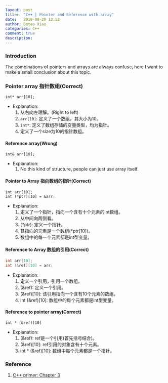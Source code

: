 ```yaml
---
layout: post
title:  "C++ | Pointer and Reference with array"
date:   2019-08-20 12:52
author: Botao Xiao
categories: C++
comment: true
description: 
---
```

### Introduction
The combinations of pointers and arrays are always confuse, here I want to make a small conclusion about this topic.

### Pointer array 指针数组(Correct)
```int* arr[10];```

* Explanation:
    1. 从右向左理解。(Right to left)
    2. ```arr[10]```: 定义了一个数组，其大小为10。
    3. ```int*```: 定义了数组存储的变量类型，均为指针。
    4. 定义了一个size为10的指针数组。

#### Reference array(Wrong)
```int& arr[10];```

* Explanation:
    1. No this kind of structure, people can just use array itself.

#### Pointer to Array 指向数组的指针(Correct)
```
int arr[10];
int (*ptr)[10] = &arr; 
```

* Explanation:
    1. 定义了一个指针，指向一个含有十个元素的int数组。
    2. 从中间向两侧看。
    3. (*ptr): 定义一个指针。
    4. 其指向的元素是一个数组(*ptr[10])。
    5. 数组中的每一个元素都是int型变量。

#### Reference to Array 数组的引用(Correct)
```objectivec
int arr[10];
int (&ref)[10] = arr;
```

* Explanation:
    1. 定义一个引用，引用一个数组。
    2. (&ref): 定义一个引用。
    3. (&ref)[10]: 该引用指向一个含有10个元素的数组。
    4. int (&ref)[10]: 数组中的每个元素都是int型变量。

#### Reference to pointer array(Correct)
```int * (&ref)[10]```

* Explanation:
    1. (&ref): ref是一个引用(首先括号结合)。
    2. (&ref)[10]: ref引用的对象含有十个元素。
    3. int * (&ref)[10]: 数组中每个元素都是一个指针。
    
### Reference
1. [C++ primer: Chapter 3](http://www.charleshouserjr.com/Cplus2.pdf)